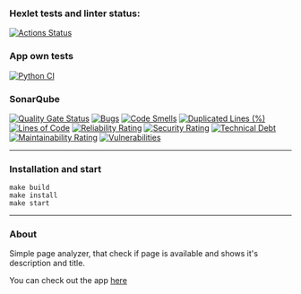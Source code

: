 ### Hexlet tests and linter status:
[![Actions Status](https://github.com/UselessHumster/python-project-83/actions/workflows/hexlet-check.yml/badge.svg)](https://github.com/UselessHumster/python-project-83/actions)

### App own tests
[![Python CI](https://github.com/UselessHumster/python-project-83/actions/workflows/app-tests.yaml/badge.svg?branch=main)](https://github.com/UselessHumster/python-project-83/actions/workflows/app-tests.yaml)


### SonarQube
[![Quality Gate Status](https://sonarcloud.io/api/project_badges/measure?project=UselessHumster_python-project-83&metric=alert_status)](https://sonarcloud.io/summary/new_code?id=UselessHumster_python-project-83)
[![Bugs](https://sonarcloud.io/api/project_badges/measure?project=UselessHumster_python-project-83&metric=bugs)](https://sonarcloud.io/summary/new_code?id=UselessHumster_python-project-83)
[![Code Smells](https://sonarcloud.io/api/project_badges/measure?project=UselessHumster_python-project-83&metric=code_smells)](https://sonarcloud.io/summary/new_code?id=UselessHumster_python-project-83)
[![Duplicated Lines (%)](https://sonarcloud.io/api/project_badges/measure?project=UselessHumster_python-project-83&metric=duplicated_lines_density)](https://sonarcloud.io/summary/new_code?id=UselessHumster_python-project-83)
[![Lines of Code](https://sonarcloud.io/api/project_badges/measure?project=UselessHumster_python-project-83&metric=ncloc)](https://sonarcloud.io/summary/new_code?id=UselessHumster_python-project-83)
[![Reliability Rating](https://sonarcloud.io/api/project_badges/measure?project=UselessHumster_python-project-83&metric=reliability_rating)](https://sonarcloud.io/summary/new_code?id=UselessHumster_python-project-83)
[![Security Rating](https://sonarcloud.io/api/project_badges/measure?project=UselessHumster_python-project-83&metric=security_rating)](https://sonarcloud.io/summary/new_code?id=UselessHumster_python-project-83)
[![Technical Debt](https://sonarcloud.io/api/project_badges/measure?project=UselessHumster_python-project-83&metric=sqale_index)](https://sonarcloud.io/summary/new_code?id=UselessHumster_python-project-83)
[![Maintainability Rating](https://sonarcloud.io/api/project_badges/measure?project=UselessHumster_python-project-83&metric=sqale_rating)](https://sonarcloud.io/summary/new_code?id=UselessHumster_python-project-83)
[![Vulnerabilities](https://sonarcloud.io/api/project_badges/measure?project=UselessHumster_python-project-83&metric=vulnerabilities)](https://sonarcloud.io/summary/new_code?id=UselessHumster_python-project-83)


---
### Installation and start
```commandline
make build
make install
make start
```


---
### About
Simple page analyzer, that check if page is available and shows it's description and title.


You can check out the app [here](https://python-project-83-fgro.onrender.com/)
